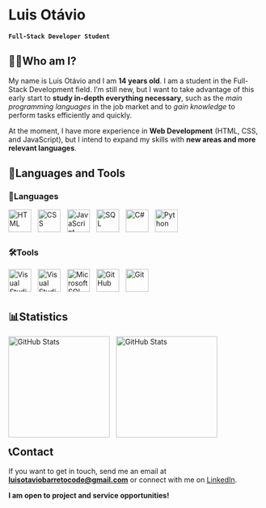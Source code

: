 # **Luis Otávio**

**`Full-Stack Developer Student`**

## 👨‍💻**Who am I?**

My name is Luis Otávio and I am **14 years old**. I am a student in the Full-Stack Development field. I’m still new, but I want to take advantage of this early start to **study in-depth everything necessary**, such as the *main programming languages* in the job market and to *gain knowledge* to perform tasks efficiently and quickly.

At the moment, I have more experience in **Web Development** (HTML, CSS, and JavaScript), but I intend to expand my skills with **new areas and more relevant languages**.

## 🤖**Languages and Tools**

### 🐍Languages

<img align="left" alt="HTML" title="HTML" width="45px" style="padding-right: 10px;" src="https://cdn.jsdelivr.net/gh/devicons/devicon@latest/icons/html5/html5-original.svg" />  
<img align="left" alt="CSS" title="CSS" width="45px" style="padding-right: 10px;" src="https://cdn.jsdelivr.net/gh/devicons/devicon@latest/icons/css3/css3-original.svg" />  
<img align="left" alt="JavaScript" title="JavaScript" width="45px" style="padding-right: 10px;" src="https://cdn.jsdelivr.net/gh/devicons/devicon@latest/icons/javascript/javascript-original.svg" />  
<img align="left" alt="SQL" title="SQL" width="45px" style="padding-right: 10px;" src="https://cdn.jsdelivr.net/gh/devicons/devicon@latest/icons/azuresqldatabase/azuresqldatabase-original.svg" />  
<img align="left" alt="C#" title="C#" width="45px" style="padding-right: 10px;" src="https://cdn.jsdelivr.net/gh/devicons/devicon@latest/icons/csharp/csharp-original.svg" />  
<img align="left" alt="Python" title="Python" width="45px" style="padding-right: 10px;" src="https://cdn.jsdelivr.net/gh/devicons/devicon@latest/icons/python/python-original.svg" />  

<br><br><br>

### 🛠️Tools

<img align="left" alt="Visual Studio Code" title="Visual Studio Code" width="45px" style="padding-right: 10px;" src="https://cdn.jsdelivr.net/gh/devicons/devicon@latest/icons/vscode/vscode-original.svg" />  
<img align="left" alt="Visual Studio" title="Visual Studio" width="45px" style="padding-right: 10px;" src="https://cdn.jsdelivr.net/gh/devicons/devicon@latest/icons/visualstudio/visualstudio-original.svg" />  
<img align="left" alt="Microsoft SQL Server" title="Microsoft SQL Server" width="45px" style="padding-right: 10px;" src="https://cdn.jsdelivr.net/gh/devicons/devicon@latest/icons/microsoftsqlserver/microsoftsqlserver-original.svg" />  
<img align="left" alt="GitHub" title="GitHub" width="45px" style="padding-right: 10px;" src="https://cdn.jsdelivr.net/gh/devicons/devicon@latest/icons/github/github-original.svg" />  
<img align="left" alt="Git" title="Git" width="45px" style="padding-right: 10px;" src="https://cdn.jsdelivr.net/gh/devicons/devicon@latest/icons/git/git-original.svg" />  

<br><br><br>

## 📊**Statistics**

<p>  
  <img align="left" alt="GitHub Stats" height="200" style="padding-right: 10px;" src="https://github-readme-stats.vercel.app/api?username=luisotaviocode&show_icons=true&locale=en&include_all_commits=true&theme=merko" />  

  <img align="left" alt="GitHub Stats" height="200" src="https://github-readme-stats.vercel.app/api/top-langs/?username=luisotaviocode&layout=normal&custom_title=Languages&theme=merko&" />  
</p>  

<br><br><br><br><br><br><br><br><br><br><br>

## 📞**Contact**

If you want to get in touch, send me an email at **[luisotaviobarretocode@gmail.com](mailto:luisotaviobarretocode@gmail.com)** or connect with me on [LinkedIn](https://www.linkedin.com/in/luis-otavio-barreto-dantas/).

**I am open to project and service opportunities!**
